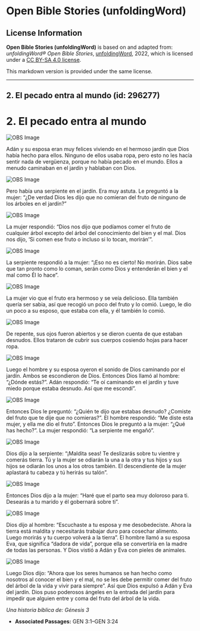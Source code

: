 # Open Bible Stories (unfoldingWord)

## License Information

**Open Bible Stories (unfoldingWord)** is based on and adapted from: _unfoldingWord® Open Bible Stories_, [unfoldingWord](https://unfoldingword.org/utw), 2022, which is licensed under a [CC BY-SA 4.0 license](https://creativecommons.org/licenses/by-sa/4.0/legalcode.en).

This markdown version is provided under the same license.



--------------------------------

## 2. El pecado entra al mundo (id: 296277)

2\. El pecado entra al mundo
============================

![OBS Image](https://cdn.door43.org/obs/jpg/360px/obs-en-02-01.jpg)

Adán y su esposa eran muy felices viviendo en el hermoso jardín que Dios había hecho para ellos. Ninguno de ellos usaba ropa, pero esto no les hacía sentir nada de vergüenza, porque no había pecado en el mundo. Ellos a menudo caminaban en el jardín y hablaban con Dios.

![OBS Image](https://cdn.door43.org/obs/jpg/360px/obs-en-02-02.jpg)

Pero había una serpiente en el jardín. Era muy astuta. Le preguntó a la mujer: “¿De verdad Dios les dijo que no comieran del fruto de ninguno de los árboles en el jardín?”

![OBS Image](https://cdn.door43.org/obs/jpg/360px/obs-en-02-03.jpg)

La mujer respondió: “Dios nos dijo que podíamos comer el fruto de cualquier árbol excepto del árbol del conocimiento del bien y el mal. Dios nos dijo, ‘Si comen ese fruto o incluso si lo tocan, morirán’”.

![OBS Image](https://cdn.door43.org/obs/jpg/360px/obs-en-02-04.jpg)

La serpiente respondió a la mujer: “¡Eso no es cierto! No morirán. Dios sabe que tan pronto como lo coman, serán como Dios y entenderán el bien y el mal como Él lo hace”.

![OBS Image](https://cdn.door43.org/obs/jpg/360px/obs-en-02-05.jpg)

La mujer vio que el fruto era hermoso y se veía delicioso. Ella también quería ser sabia, así que recogió un poco del fruto y lo comió. Luego, le dio un poco a su esposo, que estaba con ella, y él también lo comió.

![OBS Image](https://cdn.door43.org/obs/jpg/360px/obs-en-02-06.jpg)

De repente, sus ojos fueron abiertos y se dieron cuenta de que estaban desnudos. Ellos trataron de cubrir sus cuerpos cosiendo hojas para hacer ropa.

![OBS Image](https://cdn.door43.org/obs/jpg/360px/obs-en-02-07.jpg)

Luego el hombre y su esposa oyeron el sonido de Dios caminando por el jardín. Ambos se escondieron de Dios. Entonces Dios llamó al hombre: “¿Dónde estás?”. Adán respondió: “Te oí caminando en el jardín y tuve miedo porque estaba desnudo. Así que me escondí”.

![OBS Image](https://cdn.door43.org/obs/jpg/360px/obs-en-02-08.jpg)

Entonces Dios le preguntó: “¿Quién te dijo que estabas desnudo? ¿Comiste del fruto que te dije que no comieras?”. El hombre respondió: “Me diste esta mujer, y ella me dio el fruto”. Entonces Dios le preguntó a la mujer: “¿Qué has hecho?”. La mujer respondió: “La serpiente me engañó”.

![OBS Image](https://cdn.door43.org/obs/jpg/360px/obs-en-02-09.jpg)

Dios dijo a la serpiente: “¡Maldita seas! Te deslizarás sobre tu vientre y comerás tierra. Tú y la mujer se odiarán la una a la otra y tus hijos y sus hijos se odiarán los unos a los otros también. El descendiente de la mujer aplastará tu cabeza y tú herirás su talón”.

![OBS Image](https://cdn.door43.org/obs/jpg/360px/obs-en-02-10.jpg)

Entonces Dios dijo a la mujer: “Haré que el parto sea muy doloroso para ti. Desearás a tu marido y él gobernará sobre ti”.

![OBS Image](https://cdn.door43.org/obs/jpg/360px/obs-en-02-11.jpg)

Dios dijo al hombre: “Escuchaste a tu esposa y me desobedeciste. Ahora la tierra está maldita y necesitarás trabajar duro para cosechar alimento. Luego morirás y tu cuerpo volverá a la tierra”. El hombre llamó a su esposa Eva, que significa “dadora de vida”, porque ella se convertiría en la madre de todas las personas. Y Dios vistió a Adán y Eva con pieles de animales.

![OBS Image](https://cdn.door43.org/obs/jpg/360px/obs-en-02-12.jpg)

Luego Dios dijo: “Ahora que los seres humanos se han hecho como nosotros al conocer el bien y el mal, no se les debe permitir comer del fruto del árbol de la vida y vivir para siempre”. Así que Dios expulsó a Adán y Eva del jardín. Dios puso poderosos ángeles en la entrada del jardín para impedir que alguien entre y coma del fruto del árbol de la vida.

*Una historia bíblica de: Génesis 3*

* **Associated Passages:** GEN 3:1–GEN 3:24

